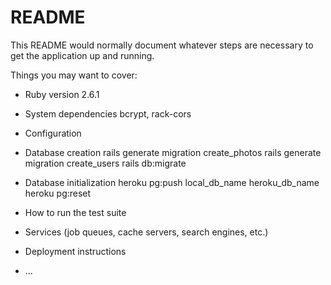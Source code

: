 # README

This README would normally document whatever steps are necessary to get the
application up and running.

Things you may want to cover:

* Ruby version
    2.6.1
* System dependencies
    bcrypt, rack-cors
* Configuration

* Database creation
    rails generate migration create_photos
    rails generate migration create_users
    rails db:migrate
* Database initialization
    heroku pg:push local_db_name heroku_db_name
    heroku pg:reset
* How to run the test suite

* Services (job queues, cache servers, search engines, etc.)

* Deployment instructions

* ...
